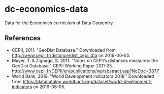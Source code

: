 # dc-economics-data
Data for the Economics curriculum of Data Carpentry.

## References
- CEPII, 2011. "GeoDist Database." Downloaded from http://www.cepii.fr/distance/dist_cepii.dta on 2019-06-05.
- Mayer, T. & Zignago, S. 2011. "Notes on CEPII’s distances measures: the GeoDist Database." CEPII Working Paper 2011-25. http://www.cepii.fr/CEPII/en/publications/wp/abstract.asp?NoDoc=3877
- World Bank, 2019. "World Development Indicators 2018." Downloaded from https://datacatalog.worldbank.org/dataset/world-development-indicators on 2019-06-05.
